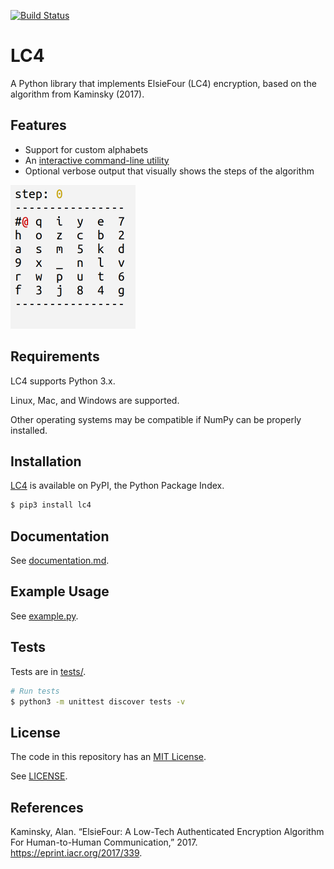 [![Build Status](https://github.com/dstein64/LC4/workflows/build/badge.svg)](https://github.com/dstein64/LC4/actions)

LC4
===

A Python library that implements ElsieFour (LC4) encryption, based on the algorithm from
Kaminsky (2017).

Features
--------

- Support for custom alphabets
- An [interactive command-line utility](https://github.com/dstein64/LC4/blob/master/documentation.md#interactive-command-line-utility)
- Optional verbose output that visually shows the steps of the algorithm

<img src="https://github.com/dstein64/LC4/blob/master/verbose.gif?raw=true" width="200"/>

Requirements
------------

LC4 supports Python 3.x.

Linux, Mac, and Windows are supported.

Other operating systems may be compatible if NumPy can be properly installed.

Installation
------------

[LC4](https://pypi.python.org/pypi/lc4) is available on PyPI, the Python Package Index.

```sh
$ pip3 install lc4
```

Documentation
-------------

See [documentation.md](https://github.com/dstein64/LC4/blob/master/documentation.md).

Example Usage
-------------

See [example.py](https://github.com/dstein64/LC4/blob/master/example.py).

Tests
-----

Tests are in [tests/](https://github.com/dstein64/LC4/blob/master/tests).

```sh
# Run tests
$ python3 -m unittest discover tests -v
```

License
-------

The code in this repository has an [MIT License](https://en.wikipedia.org/wiki/MIT_License).

See [LICENSE](https://github.com/dstein64/LC4/blob/master/LICENSE).

References
----------

Kaminsky, Alan. “ElsieFour: A Low-Tech Authenticated Encryption Algorithm
For Human-to-Human Communication,” 2017. https://eprint.iacr.org/2017/339.
